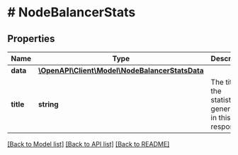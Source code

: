 # # NodeBalancerStats

## Properties

Name | Type | Description | Notes
------------ | ------------- | ------------- | -------------
**data** | [**\OpenAPI\Client\Model\NodeBalancerStatsData**](NodeBalancerStatsData.md) |  | [optional]
**title** | **string** | The title for the statistics generated in this response. | [optional]

[[Back to Model list]](../../README.md#models) [[Back to API list]](../../README.md#endpoints) [[Back to README]](../../README.md)
